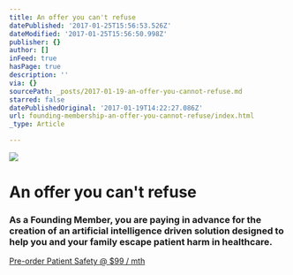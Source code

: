 ```yaml
---
title: An offer you can't refuse
datePublished: '2017-01-25T15:56:53.526Z'
dateModified: '2017-01-25T15:56:50.998Z'
publisher: {}
author: []
inFeed: true
hasPage: true
description: ''
via: {}
sourcePath: _posts/2017-01-19-an-offer-you-cannot-refuse.md
starred: false
datePublishedOriginal: '2017-01-19T14:22:27.086Z'
url: founding-membership-an-offer-you-cannot-refuse/index.html
_type: Article

---
```

![](https://the-grid-user-content.s3-us-west-2.amazonaws.com/83a93246-18cf-4831-b79d-7245672275e0.jpg)

# An offer you can't refuse

### As a Founding Member, you are paying in advance for the creation of an artificial intelligence driven solution designed to help you and your family escape patient harm in healthcare.
[Pre-order Patient Safety @ $99 / mth][0]

[0]: https://techspeare.typeform.com/to/AB1yHl